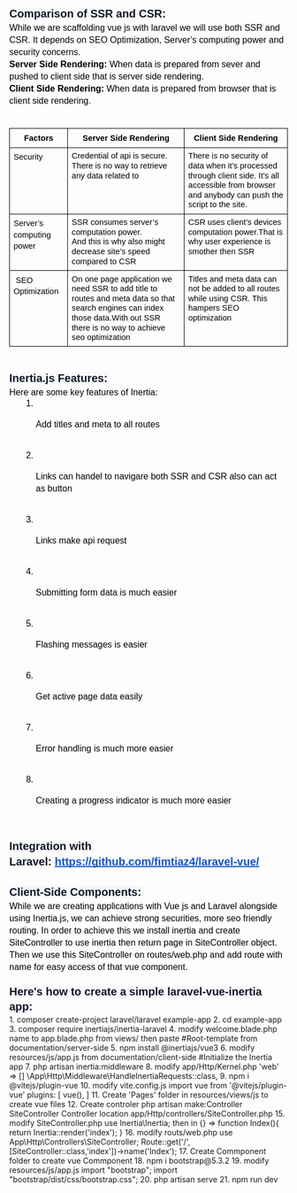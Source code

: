 <p dir="ltr" style="line-height: 1.38; margin-top: 0pt; margin-bottom: 0pt;"><span style="font-size: 15pt; font-family: Arial,sans-serif; color: #101828; background-color: #f9f9fa; font-weight: bold; font-style: normal; font-variant: normal; text-decoration: none; vertical-align: baseline; white-space: pre-wrap;">Comparison of SSR and CSR:</span></p>
<p dir="ltr" style="line-height: 1.38; margin-top: 0pt; margin-bottom: 0pt;"><span style="font-size: 12pt; font-family: Arial,sans-serif; color: #000000; background-color: transparent; font-weight: 400; font-style: normal; font-variant: normal; text-decoration: none; vertical-align: baseline; white-space: pre-wrap;">While we are scaffolding vue js with laravel we will use both SSR and CSR. It depends on SEO Optimization, Server&rsquo;s computing power and security concerns.</span></p>
<p dir="ltr" style="line-height: 1.38; margin-top: 0pt; margin-bottom: 0pt;"><span style="font-size: 12pt; font-family: Arial,sans-serif; color: #000000; background-color: transparent; font-weight: bold; font-style: normal; font-variant: normal; text-decoration: none; vertical-align: baseline; white-space: pre-wrap;">Server Side Rendering:&nbsp;</span><span style="font-size: 12pt; font-family: Arial,sans-serif; color: #000000; background-color: transparent; font-weight: 400; font-style: normal; font-variant: normal; text-decoration: none; vertical-align: baseline; white-space: pre-wrap;">When data is prepared from sever and pushed to client side that is server side rendering.</span></p>
<p dir="ltr" style="line-height: 1.38; margin-top: 0pt; margin-bottom: 0pt;"><span style="font-size: 12pt; font-family: Arial,sans-serif; color: #000000; background-color: transparent; font-weight: bold; font-style: normal; font-variant: normal; text-decoration: none; vertical-align: baseline; white-space: pre-wrap;">Client Side Rendering:&nbsp;</span><span style="font-size: 12pt; font-family: Arial,sans-serif; color: #000000; background-color: transparent; font-weight: 400; font-style: normal; font-variant: normal; text-decoration: none; vertical-align: baseline; white-space: pre-wrap;">When data is prepared from browser that is client side rendering.<br><br></span></p>
<div dir="ltr" style="margin-left: 0pt;" align="center">
    <table style="border: none; border-collapse: collapse;">
        <tbody>
            <tr style="height: 0pt;">
                <td style="vertical-align: top; padding: 5pt 5pt 5pt 5pt; overflow: hidden; overflow-wrap: break-word; border: solid #000000 1pt;">
                    <p dir="ltr" style="line-height: 1.38; text-align: center; margin-top: 0pt; margin-bottom: 0pt;"><span style="font-size: 11pt; font-family: Arial,sans-serif; color: #000000; background-color: transparent; font-weight: bold; font-style: normal; font-variant: normal; text-decoration: none; vertical-align: baseline; white-space: pre-wrap;">Factors</span></p>
                </td>
                <td style="vertical-align: top; padding: 5pt 5pt 5pt 5pt; overflow: hidden; overflow-wrap: break-word; border: solid #000000 1pt;">
                    <p dir="ltr" style="line-height: 1.38; text-align: center; margin-top: 0pt; margin-bottom: 0pt;"><span style="font-size: 11pt; font-family: Arial,sans-serif; color: #000000; background-color: transparent; font-weight: bold; font-style: normal; font-variant: normal; text-decoration: none; vertical-align: baseline; white-space: pre-wrap;">Server Side Rendering</span></p>
                </td>
                <td style="vertical-align: top; padding: 5pt 5pt 5pt 5pt; overflow: hidden; overflow-wrap: break-word; border: solid #000000 1pt;">
                    <p dir="ltr" style="line-height: 1.38; text-align: center; margin-top: 0pt; margin-bottom: 0pt;"><span style="font-size: 11pt; font-family: Arial,sans-serif; color: #000000; background-color: transparent; font-weight: bold; font-style: normal; font-variant: normal; text-decoration: none; vertical-align: baseline; white-space: pre-wrap;">Client Side Rendering</span></p>
                </td>
            </tr>
            <tr style="height: 0pt;">
                <td style="vertical-align: top; padding: 5pt 5pt 5pt 5pt; overflow: hidden; overflow-wrap: break-word; border: solid #000000 1pt;">
                    <p dir="ltr" style="line-height: 1.38; margin-top: 0pt; margin-bottom: 0pt;"><span style="font-size: 11pt; font-family: Arial,sans-serif; color: #000000; background-color: transparent; font-weight: 400; font-style: normal; font-variant: normal; text-decoration: none; vertical-align: baseline; white-space: pre-wrap;">Security&nbsp;</span></p>
                </td>
                <td style="vertical-align: top; padding: 5pt 5pt 5pt 5pt; overflow: hidden; overflow-wrap: break-word; border: solid #000000 1pt;">
                    <p dir="ltr" style="line-height: 1.2; margin-top: 0pt; margin-bottom: 0pt;"><span style="font-size: 11pt; font-family: Arial,sans-serif; color: #000000; background-color: transparent; font-weight: 400; font-style: normal; font-variant: normal; text-decoration: none; vertical-align: baseline; white-space: pre-wrap;">Credential of api is secure. There is no way to retrieve any data related to&nbsp;</span></p>
                </td>
                <td style="vertical-align: top; padding: 5pt 5pt 5pt 5pt; overflow: hidden; overflow-wrap: break-word; border: solid #000000 1pt;">
                    <p dir="ltr" style="line-height: 1.2; margin-top: 0pt; margin-bottom: 0pt;"><span style="font-size: 11pt; font-family: Arial,sans-serif; color: #000000; background-color: transparent; font-weight: 400; font-style: normal; font-variant: normal; text-decoration: none; vertical-align: baseline; white-space: pre-wrap;">There is no security of data when it&rsquo;s processed through client side. It&rsquo;s all accessible from browser and anybody can push the script to the site.</span></p>
                </td>
            </tr>
            <tr style="height: 0pt;">
                <td style="vertical-align: top; padding: 5pt 5pt 5pt 5pt; overflow: hidden; overflow-wrap: break-word; border: solid #000000 1pt;">
                    <p dir="ltr" style="line-height: 1.38; margin-top: 0pt; margin-bottom: 0pt;"><span style="font-size: 11pt; font-family: Arial,sans-serif; color: #000000; background-color: transparent; font-weight: 400; font-style: normal; font-variant: normal; text-decoration: none; vertical-align: baseline; white-space: pre-wrap;">Server&rsquo;s computing power</span></p>
                </td>
                <td style="vertical-align: top; padding: 5pt 5pt 5pt 5pt; overflow: hidden; overflow-wrap: break-word; border: solid #000000 1pt;">
                    <p dir="ltr" style="line-height: 1.2; margin-top: 0pt; margin-bottom: 0pt;"><span style="font-size: 11pt; font-family: Arial,sans-serif; color: #000000; background-color: transparent; font-weight: 400; font-style: normal; font-variant: normal; text-decoration: none; vertical-align: baseline; white-space: pre-wrap;">SSR consumes server&rsquo;s computation power.&nbsp;</span><span style="font-size: 11pt; font-family: Arial,sans-serif; color: #000000; background-color: transparent; font-weight: 400; font-style: normal; font-variant: normal; text-decoration: none; vertical-align: baseline; white-space: pre-wrap;"><br></span><span style="font-size: 11pt; font-family: Arial,sans-serif; color: #000000; background-color: transparent; font-weight: 400; font-style: normal; font-variant: normal; text-decoration: none; vertical-align: baseline; white-space: pre-wrap;">And this is why also might decrease site&rsquo;s speed compared to CSR</span></p>
                </td>
                <td style="vertical-align: top; padding: 5pt 5pt 5pt 5pt; overflow: hidden; overflow-wrap: break-word; border: solid #000000 1pt;">
                    <p dir="ltr" style="line-height: 1.2; margin-top: 0pt; margin-bottom: 0pt;"><span style="font-size: 11pt; font-family: Arial,sans-serif; color: #000000; background-color: transparent; font-weight: 400; font-style: normal; font-variant: normal; text-decoration: none; vertical-align: baseline; white-space: pre-wrap;">CSR uses client&rsquo;s devices computation power.That is why user experience is smother then SSR</span></p>
                </td>
            </tr>
            <tr style="height: 73.3447265625pt;">
                <td style="vertical-align: top; padding: 5pt 5pt 5pt 5pt; overflow: hidden; overflow-wrap: break-word; border: solid #000000 1pt;">
                    <p dir="ltr" style="line-height: 1.38; margin-top: 0pt; margin-bottom: 0pt;"><span style="font-size: 11pt; font-family: Arial,sans-serif; color: #000000; background-color: transparent; font-weight: 400; font-style: normal; font-variant: normal; text-decoration: none; vertical-align: baseline; white-space: pre-wrap;">&nbsp;SEO Optimization</span></p>
                </td>
                <td style="vertical-align: top; padding: 5pt 5pt 5pt 5pt; overflow: hidden; overflow-wrap: break-word; border: solid #000000 1pt;">
                    <p dir="ltr" style="line-height: 1.2; margin-top: 0pt; margin-bottom: 0pt;"><span style="font-size: 11pt; font-family: Arial,sans-serif; color: #000000; background-color: transparent; font-weight: 400; font-style: normal; font-variant: normal; text-decoration: none; vertical-align: baseline; white-space: pre-wrap;">On one page application we need SSR to add title to routes and meta data so that search engines can index those data.With out SSR there is no way to achieve seo optimization</span></p>
                </td>
                <td style="vertical-align: top; padding: 5pt 5pt 5pt 5pt; overflow: hidden; overflow-wrap: break-word; border: solid #000000 1pt;">
                    <p dir="ltr" style="line-height: 1.2; margin-top: 0pt; margin-bottom: 0pt;"><span style="font-size: 11pt; font-family: Arial,sans-serif; color: #000000; background-color: transparent; font-weight: 400; font-style: normal; font-variant: normal; text-decoration: none; vertical-align: baseline; white-space: pre-wrap;">Titles and meta data can not be added to all routes while using CSR. This hampers SEO optimization</span></p>
                </td>
            </tr>
        </tbody>
    </table>
</div>
<p dir="ltr" style="line-height: 1.38; margin-top: 0pt; margin-bottom: 0pt;"><span style="font-size: 15pt; font-family: Arial,sans-serif; color: #101828; background-color: #f9f9fa; font-weight: bold; font-style: normal; font-variant: normal; text-decoration: none; vertical-align: baseline; white-space: pre-wrap;"><br>Inertia.js Features:&nbsp;</span><span style="font-size: 15pt; font-family: Arial,sans-serif; color: #101828; background-color: #f9f9fa; font-weight: bold; font-style: normal; font-variant: normal; text-decoration: none; vertical-align: baseline; white-space: pre-wrap;"><br></span></p>
<p dir="ltr" style="line-height: 1.38; margin-top: 0pt; margin-bottom: 0pt;"><span style="font-size: 12pt; font-family: Arial,sans-serif; color: #000000; background-color: transparent; font-weight: 400; font-style: normal; font-variant: normal; text-decoration: none; vertical-align: baseline; white-space: pre-wrap;">Here are some key features of Inertia:</span></p>
<ol style="margin-top: 0; margin-bottom: 0; padding-inline-start: 48px;">
    <li dir="ltr" style="list-style-type: decimal; font-size: 12pt; font-family: Arial,sans-serif; color: #000000; background-color: transparent; font-weight: 400; font-style: normal; font-variant: normal; text-decoration: none; vertical-align: baseline; white-space: pre;">
        <p dir="ltr" style="line-height: 1.38; margin-top: 0pt; margin-bottom: 0pt;"><span style="font-size: 12pt; font-family: Arial,sans-serif; color: #000000; background-color: transparent; font-weight: 400; font-style: normal; font-variant: normal; text-decoration: none; vertical-align: baseline; white-space: pre-wrap;">Add titles and meta to all routes</span></p>
    </li>
    <li dir="ltr" style="list-style-type: decimal; font-size: 12pt; font-family: Arial,sans-serif; color: #000000; background-color: transparent; font-weight: 400; font-style: normal; font-variant: normal; text-decoration: none; vertical-align: baseline; white-space: pre;">
        <p dir="ltr" style="line-height: 1.38; margin-top: 0pt; margin-bottom: 0pt;"><span style="font-size: 12pt; font-family: Arial,sans-serif; color: #000000; background-color: transparent; font-weight: 400; font-style: normal; font-variant: normal; text-decoration: none; vertical-align: baseline; white-space: pre-wrap;">Links can handel to navigare both SSR and CSR also can act as button</span></p>
    </li>
    <li dir="ltr" style="list-style-type: decimal; font-size: 12pt; font-family: Arial,sans-serif; color: #000000; background-color: transparent; font-weight: 400; font-style: normal; font-variant: normal; text-decoration: none; vertical-align: baseline; white-space: pre;">
        <p dir="ltr" style="line-height: 1.38; margin-top: 0pt; margin-bottom: 0pt;"><span style="font-size: 12pt; font-family: Arial,sans-serif; color: #000000; background-color: transparent; font-weight: 400; font-style: normal; font-variant: normal; text-decoration: none; vertical-align: baseline; white-space: pre-wrap;">Links make api request</span></p>
    </li>
    <li dir="ltr" style="list-style-type: decimal; font-size: 12pt; font-family: Arial,sans-serif; color: #000000; background-color: transparent; font-weight: 400; font-style: normal; font-variant: normal; text-decoration: none; vertical-align: baseline; white-space: pre;">
        <p dir="ltr" style="line-height: 1.38; margin-top: 0pt; margin-bottom: 0pt;"><span style="font-size: 12pt; font-family: Arial,sans-serif; color: #000000; background-color: transparent; font-weight: 400; font-style: normal; font-variant: normal; text-decoration: none; vertical-align: baseline; white-space: pre-wrap;">Submitting form data is much easier</span></p>
    </li>
    <li dir="ltr" style="list-style-type: decimal; font-size: 12pt; font-family: Arial,sans-serif; color: #000000; background-color: transparent; font-weight: 400; font-style: normal; font-variant: normal; text-decoration: none; vertical-align: baseline; white-space: pre;">
        <p dir="ltr" style="line-height: 1.38; margin-top: 0pt; margin-bottom: 0pt;"><span style="font-size: 12pt; font-family: Arial,sans-serif; color: #000000; background-color: transparent; font-weight: 400; font-style: normal; font-variant: normal; text-decoration: none; vertical-align: baseline; white-space: pre-wrap;">Flashing messages is easier</span></p>
    </li>
    <li dir="ltr" style="list-style-type: decimal; font-size: 12pt; font-family: Arial,sans-serif; color: #000000; background-color: transparent; font-weight: 400; font-style: normal; font-variant: normal; text-decoration: none; vertical-align: baseline; white-space: pre;">
        <p dir="ltr" style="line-height: 1.38; margin-top: 0pt; margin-bottom: 0pt;"><span style="font-size: 12pt; font-family: Arial,sans-serif; color: #000000; background-color: transparent; font-weight: 400; font-style: normal; font-variant: normal; text-decoration: none; vertical-align: baseline; white-space: pre-wrap;">Get active page data easily</span></p>
    </li>
    <li dir="ltr" style="list-style-type: decimal; font-size: 12pt; font-family: Arial,sans-serif; color: #000000; background-color: transparent; font-weight: 400; font-style: normal; font-variant: normal; text-decoration: none; vertical-align: baseline; white-space: pre;">
        <p dir="ltr" style="line-height: 1.38; margin-top: 0pt; margin-bottom: 0pt;"><span style="font-size: 12pt; font-family: Arial,sans-serif; color: #000000; background-color: transparent; font-weight: 400; font-style: normal; font-variant: normal; text-decoration: none; vertical-align: baseline; white-space: pre-wrap;">Error handling is much more easier</span></p>
    </li>
    <li dir="ltr" style="list-style-type: decimal; font-size: 12pt; font-family: Arial,sans-serif; color: #000000; background-color: transparent; font-weight: 400; font-style: normal; font-variant: normal; text-decoration: none; vertical-align: baseline; white-space: pre;">
        <p dir="ltr" style="line-height: 1.38; margin-top: 0pt; margin-bottom: 0pt;"><span style="font-size: 12pt; font-family: Arial,sans-serif; color: #000000; background-color: transparent; font-weight: 400; font-style: normal; font-variant: normal; text-decoration: none; vertical-align: baseline; white-space: pre-wrap;">Creating a progress indicator is much more easier<br><br></span></p>
    </li>
</ol>
<p dir="ltr" style="line-height: 1.38; margin-top: 0pt; margin-bottom: 0pt;"><span style="font-size: 15pt; font-family: Arial,sans-serif; color: #101828; background-color: #f9f9fa; font-weight: bold; font-style: normal; font-variant: normal; text-decoration: none; vertical-align: baseline; white-space: pre-wrap;">Integration with Laravel:&nbsp;</span><a style="text-decoration: none;" href="https://github.com/fimtiaz4/laravel-vue/"><span style="font-size: 15pt; font-family: Arial,sans-serif; color: #1155cc; background-color: #f9f9fa; font-weight: bold; font-style: normal; font-variant: normal; text-decoration: underline; -webkit-text-decoration-skip: none; text-decoration-skip-ink: none; vertical-align: baseline; white-space: pre-wrap;">https://github.com/fimtiaz4/laravel-vue/</span></a><br><span style="font-size: 15pt; font-family: Arial,sans-serif; color: #101828; background-color: #f9f9fa; font-weight: bold; font-style: normal; font-variant: normal; text-decoration: none; vertical-align: baseline; white-space: pre-wrap;"><br>Client-Side Components:&nbsp;</span><span style="font-size: 15pt; font-family: Arial,sans-serif; color: #101828; background-color: #f9f9fa; font-weight: bold; font-style: normal; font-variant: normal; text-decoration: none; vertical-align: baseline; white-space: pre-wrap;"><br></span><span style="font-size: 12pt; font-family: Arial,sans-serif; color: #000000; background-color: transparent; font-weight: 400; font-style: normal; font-variant: normal; text-decoration: none; vertical-align: baseline; white-space: pre-wrap;">While we are creating applications with Vue js and Laravel alongside using Inertia.js, we can achieve strong securities, more seo friendly routing. In order to achieve this we install inertia and create SiteController to use inertia then return page in SiteController object. Then we use this SiteController on routes/web.php and add route with name for easy access of that vue component.</span><br><br><span style="color: rgb(16, 24, 40); font-family: Arial, sans-serif; font-size: 20px; font-style: normal; font-variant-ligatures: normal; font-variant-caps: normal; font-weight: 700; letter-spacing: normal; orphans: 2; text-align: start; text-indent: 0px; text-transform: none; widows: 2; word-spacing: 0px; -webkit-text-stroke-width: 0px; white-space: pre-wrap; background-color: rgb(249, 249, 250); text-decoration-thickness: initial; text-decoration-style: initial; text-decoration-color: initial; display: inline !important; float: none;">Here&apos;s how to create a simple laravel-vue-inertia app:</span></p>
1. composer create-project laravel/laravel example-app
2. cd example-app
3. composer require inertiajs/inertia-laravel
4. modify welcome.blade.php name to  app.blade.php from views/ then paste #Root-template from documentation/server-side
5. npm install @inertiajs/vue3
6. modify resources/js/app.js from documentation/client-side #Initialize the Inertia app
7. php artisan inertia:middleware
8. modify app/Http/Kernel.php 'web' => []
    \App\Http\Middleware\HandleInertiaRequests::class,
9. npm i @vitejs/plugin-vue
10. modify vite.config.js
    import vue from '@vitejs/plugin-vue'
    plugins: [
        vue(),
    ]
11. Create 'Pages' folder in resources/views/js to create vue files
12. Create controler 
        php artisan make:Controller SiteController
        Controller location app/Http/controllers/SiteController.php
15. modify SiteController.php
        use Inertia\Inertia;
        then in {} =>
        function Index(){
            return Inertia::render('index');
        }
16. modify routs/web.php
        use App\Http\Controllers\SiteController;
        Route::get('/', [SiteController::class,'index'])->name('Index');
17. Create Commponent folder to create vue Commponent
18. npm i bootstrap@5.3.2
19. modify resources/js/app.js 
        import "bootstrap";
        import "bootstrap/dist/css/bootstrap.css";
20. php artisan serve
21. npm run dev
